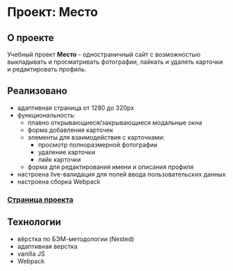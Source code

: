 # Проект: Место

## О проекте
Учебный проект __Место__ - одностраничный сайт с возможностью выкладывать и просматривать фотографии, лайкать и удалять карточки и редактировать профиль.

## Реализовано
* адаптивная страница от 1280 до 320px
* функциональность:
    * плавно открывающиеся/закрывающиеся модальные окна
    * форма добавления карточек
    * элементы для взаимодействия с карточками:
        * просмотр полноразмерной фотографии
        * удаление карточки
        * лайк карточки
    * форма для редактирования имени и описания профиля
* настроена live-валидация для полей ввода пользовательских данных
* настроена сборка Webpack


### [Страница проекта](https://dorkemk.github.io/mesto-project/index.html)

## Технологии
* вёрстка по БЭМ-методологии (Nested)
* адаптивная верстка
* vanilla JS
* Webpack
